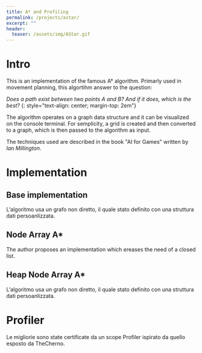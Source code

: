 ```yaml
---
title: A* and Profiling
permalink: /projects/astar/
excerpt: ""
header:
  teaser: /assets/img/AStar.gif
---
```


# Intro
This is an implementation of the famous A* algorithm. 
Primarly used in movement planning, this algortihm answer to the question:

*Does a path exist between two points A and B? And if it does, which is the best?* 
{: style="text-align: center; margin-top: 2em"}

The algorithm operates on a graph data structure and it can be visualized on the console terminal.
For semplicity, a grid is created and then converted to a graph, which is then passed to the algorithm as input.

The techniques used are described in the book "AI for Games" written by *Ian Millington*. 

# Implementation

## Base implementation
L'algoritmo usa un grafo non diretto, il quale stato definito con una struttura dati persoanlizzata.

## Node Array A*
The author proposes an implementation which ereases the need of a closed list.

## Heap Node Array A*
L'algoritmo usa un grafo non diretto, il quale stato definito con una struttura dati persoanlizzata.

# Profiler
Le migliorie sono state certificate da un scope Profiler ispirato da quello esposto da TheCherno.